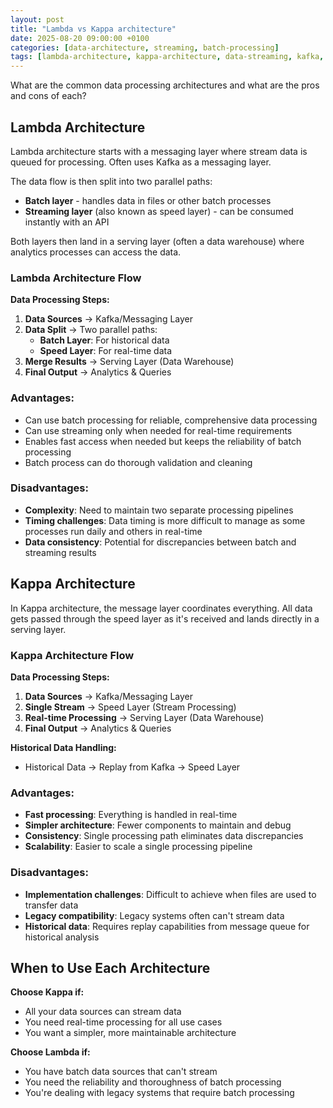 ```yaml
---
layout: post
title: "Lambda vs Kappa architecture"
date: 2025-08-20 09:00:00 +0100
categories: [data-architecture, streaming, batch-processing]
tags: [lambda-architecture, kappa-architecture, data-streaming, kafka, real-time-processing]
---
```


What are the common data processing architectures and what are the pros and cons of each?

## Lambda Architecture

Lambda architecture starts with a messaging layer where stream data is queued for processing. Often uses Kafka as a messaging layer.

The data flow is then split into two parallel paths:
- **Batch layer** - handles data in files or other batch processes
- **Streaming layer** (also known as speed layer) - can be consumed instantly with an API

Both layers then land in a serving layer (often a data warehouse) where analytics processes can access the data.

### Lambda Architecture Flow

**Data Processing Steps:**
1. **Data Sources** → Kafka/Messaging Layer
2. **Data Split** → Two parallel paths:
   - **Batch Layer**: For historical data
   - **Speed Layer**: For real-time data
3. **Merge Results** → Serving Layer (Data Warehouse)
4. **Final Output** → Analytics & Queries

### Advantages:
- Can use batch processing for reliable, comprehensive data processing
- Can use streaming only when needed for real-time requirements
- Enables fast access when needed but keeps the reliability of batch processing
- Batch process can do thorough validation and cleaning

### Disadvantages:
- **Complexity**: Need to maintain two separate processing pipelines
- **Timing challenges**: Data timing is more difficult to manage as some processes run daily and others in real-time
- **Data consistency**: Potential for discrepancies between batch and streaming results

## Kappa Architecture

In Kappa architecture, the message layer coordinates everything. All data gets passed through the speed layer as it's received and lands directly in a serving layer.

### Kappa Architecture Flow

**Data Processing Steps:**
1. **Data Sources** → Kafka/Messaging Layer
2. **Single Stream** → Speed Layer (Stream Processing)
3. **Real-time Processing** → Serving Layer (Data Warehouse)
4. **Final Output** → Analytics & Queries

**Historical Data Handling:**
- Historical Data → Replay from Kafka → Speed Layer

### Advantages:
- **Fast processing**: Everything is handled in real-time
- **Simpler architecture**: Fewer components to maintain and debug
- **Consistency**: Single processing path eliminates data discrepancies
- **Scalability**: Easier to scale a single processing pipeline

### Disadvantages:
- **Implementation challenges**: Difficult to achieve when files are used to transfer data
- **Legacy compatibility**: Legacy systems often can't stream data
- **Historical data**: Requires replay capabilities from message queue for historical analysis

## When to Use Each Architecture

**Choose Kappa if:**
- All your data sources can stream data
- You need real-time processing for all use cases
- You want a simpler, more maintainable architecture

**Choose Lambda if:**
- You have batch data sources that can't stream
- You need the reliability and thoroughness of batch processing
- You're dealing with legacy systems that require batch processing
